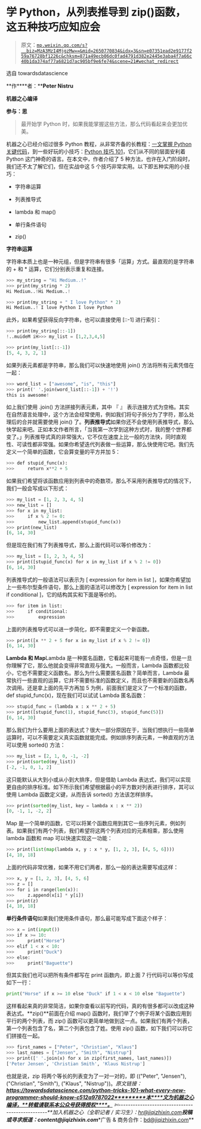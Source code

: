 # 学 Python，从列表推导到 zip()函数，这五种技巧应知应会

> 原文：[`mp.weixin.qq.com/s?__biz=MzA3MzI4MjgzMw==&mid=2650770834&idx=3&sn=e07351ead2e9177f259a76728bf1226c&chksm=871a49ecb06dc0fad4791d382e2445e3aba4f7a66c40b1da374af77a6821d7ac905bf9e6fe74&scene=21#wechat_redirect`](http://mp.weixin.qq.com/s?__biz=MzA3MzI4MjgzMw==&mid=2650770834&idx=3&sn=e07351ead2e9177f259a76728bf1226c&chksm=871a49ecb06dc0fad4791d382e2445e3aba4f7a66c40b1da374af77a6821d7ac905bf9e6fe74&scene=21#wechat_redirect)

选自 towardsdatascience

**作****者：****Peter Nistru**

**机器之心编译**

**参与：思**

> 最开始学 Python 时，如果我能掌握这些方法，那么代码看起来会更加优美。

机器之心已经介绍过很多 Python 教程，从非常齐备的长教程：[一文掌握 Python 关键代码](http://mp.weixin.qq.com/s?__biz=MzA3MzI4MjgzMw==&mid=2650731852&idx=1&sn=1e9c5e12472fc98b84496a0b1a9d228a&chksm=871b3132b06cb824dc00f2374a1986c22bb7d0d036beeae8762a4273705fc0660ea41c9d4419&scene=21#wechat_redirect)，到一些好玩的小技巧：[Python 技巧 101](http://mp.weixin.qq.com/s?__biz=MzA3MzI4MjgzMw==&mid=2650747202&idx=2&sn=9a13ffa85d4728c00fb741012a18edbb&scene=21#wechat_redirect)，它们从不同的层面安利着 Python 这门神奇的语言。在本文中，作者介绍了 5 种方法，也许在入门阶段时，我们还不太了解它们，但在实战中这 5 个技巧非常实用。以下即五种实用的小技巧：

*   字符串运算

*   列表推导式

*   lambda 和 map()

*   单行条件语句

*   zip()

**字符串运算**

字符串本质上也是一种元组，但是字符串有很多「运算」方式。最直观的是字符串的 + 和 * 运算，它们分别表示重复和连接。

```py
>>> my_string = "Hi Medium..!"
>>> print(my_string * 2)
Hi Medium..!Hi Medium..!

>>> print(my_string + " I love Python" * 2)
Hi Medium..! I love Python I love Python 
```

此外，如果希望获得反向字符串，也可以直接使用 [::-1] 进行索引：

```py
>>> print(my_string[::-1])
!..muideM iH>>> my_list = [1,2,3,4,5]

>>> print(my_list[::-1])
[5, 4, 3, 2, 1] 
```

如果列表元素都是字符串，那么我们可以快速地使用 join() 方法将所有元素凭借在一起：

```py
>>> word_list = ["awesome", "is", "this"]
>>> print(' '.join(word_list[::-1]) + '!')
this is awesome! 
```

如上我们使用 .join() 方法拼接列表元素，其中 『 』 表示连接方式为空格。其实在自然语言处理中，这个方法会经常使用，例如我们将句子拆分为了字符，那么处理后的合并就需要使用 join() 了。**列表推导式**如果你还不会使用列表推导式，那么快学起来吧。正如本文作者所言，「当我第一次学到这种方式时，我的整个世界都变了。」列表推导式真的非常强大，它不仅在速度上比一般的方法快，同时直观性、可读性都非常强。如果你希望迭代列表做一些运算，那么快使用它吧。我们先定义一个简单的函数，它会算变量的平方并加 5：

```py
>>> def stupid_func(x):
>>>     return x**2 + 5 
```

如果我们希望将该函数应用到列表中的奇数项，那么不采用列表推导式的情况下，我们一般会写成以下形式：

```py
>>> my_list = [1, 2, 3, 4, 5]
>>> new_list = []
>>> for x in my_list:
>>>     if x % 2 != 0:
>>>         new_list.append(stupid_func(x))
>>> print(new_list)
[6, 14, 30] 
```

但是现在我们有了列表推导式，那么上面代码可以等价修改为：

```py
>>> my_list = [1, 2, 3, 4, 5]
>>> print([stupid_func(x) for x in my_list if x % 2 != 0])
[6, 14, 30] 
```

列表推导式的一般语法可以表示为 [ expression for item in list ]，如果你希望加上一些布尔型条件语句，那么上面的语法可以修改为 [ expression for item in list if conditional ]，它的结构其实和下面是等价的。

```py
>>> for item in list:
>>>     if conditional:
>>>         expression 
```

上面的列表推导式可以进一步简化，即不需要定义一个新函数。

```py
>>> print([x ** 2 + 5 for x in my_list if x % 2 != 0])
[6, 14, 30] 
```

**Lambda 和 Map**Lambda 是一种匿名函数，它看起来可能有一点奇怪，但是一旦你理解了它，那么他就会变得非常直观与强大。一般而言，Lambda 函数都比较小，它也不需要定义函数名。那么为什么需要匿名函数？简单而言，Lambda 最常执行一些直观的运算，它并不需要标准的函数定义，而且也不需要新的函数名再次调用。还是拿上面的先平方再加 5 为例，前面我们是定义了一个标准的函数，def stupid_func(x)，现在我们可以试试 Lambda 匿名函数：

```py
>>> stupid_func = (lambda x : x ** 2 + 5)
>>> print([stupid_func(1), stupid_func(3), stupid_func(5)])
[6, 14, 30] 
```

那么我们为什么要用上面的表达式？很大一部分原因在于，当我们想执行一些简单运算时，可以不需要定义真实函数就能完成。例如排序列表元素，一种直观的方法可以使用 sorted() 方法：

```py
>>> my_list = [2, 1, 0, -1, -2]
>>> print(sorted(my_list))
[-2, -1, 0, 1, 2] 
```

这只能默认从大到小或从小到大排序，但是借助 Lambda 表达式，我们可以实现更自由的排序标准。如下所示我们希望根据最小的平方数对列表进行排序，其可以使用 Lambda 函数定义键，从而告诉 sorted() 方法该怎样排序。

```py
>>> print(sorted(my_list, key = lambda x : x ** 2))
[0, -1, 1, -2, 2] 
```

Map 是一个简单的函数，它可以将某个函数应用到其它一些序列元素，例如列表。如果我们有两个列表，我们希望将这两个列表对应的元素相乘，那么使用 lambda 函数和 map 可以快速实现这一功能：

```py
>>> print(list(map(lambda x, y : x * y, [1, 2, 3], [4, 5, 6])))
[4, 10, 18] 
```

上面的代码非常优雅，如果不用它们两者，那么一般的表达需要写成这样：

```py
>>> x, y = [1, 2, 3], [4, 5, 6]
>>> z = []
>>> for i in range(len(x)):
>>>     z.append(x[i] * y[i])
>>> print(z)
[4, 10, 18] 
```

**单行条件语句**如果我们使用条件语句，那么最可能写成下面这个样子：

```py
>>> x = int(input())
>>> if x >= 10:
>>>     print("Horse")
>>> elif 1 < x < 10:
>>>     print("Duck")
>>> else:
>>>     print("Baguette") 
```

但其实我们也可以把所有条件都写在 print 函数内，即上面 7 行代码可以等价写成如下一行：

```py
print("Horse" if x >= 10 else "Duck" if 1 < x < 10 else "Baguette") 
```

这样看起来真的非常简洁，如果你查看以前写的代码，真的有很多都可以改成这种表达式。**zip()**前面在介绍 map() 函数时，我们举了个例子将某个函数应用到平行的两个列表，而 zip() 函数可以更简单地做到这一点。如果我们有两个列表，第一个列表包含了名，第二个列表包含了姓。使用 zip() 函数，如下我们可以将它们拼接在一起。

```py
>>> first_names = ["Peter", "Christian", "Klaus"]
>>> last_names = ["Jensen", "Smith", "Nistrup"]
>>> print([' '.join(x) for x in zip(first_names, last_names)])
['Peter Jensen', 'Christian Smith', 'Klaus Nistrup'] 
```

也就是说，zip 将两个等长的列表变为了一对一对的，即 (("Peter", "Jensen"), ("Christian", "Smith"), ("Klaus", "Nistrup"))。*原文链接：**https://towardsdatascience.com/python-tricks-101-what-every-new-programmer-should-know-c512a9787022*********本****文为机器之心编译，**转载请联系本公众号获得授权****。**
✄------------------------------------------------**加入机器之心（全职记者 / 实习生）：hr@jiqizhixin.com****投稿或寻求报道：**content**@jiqizhixin.com****广告 & 商务合作：bd@jiqizhixin.com**